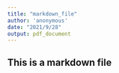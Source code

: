 ```yaml
---
title: "markdown_file"
author: 'anonymous'
date: "2021/9/28"
output: pdf_document
---
```


## This is a markdown file
